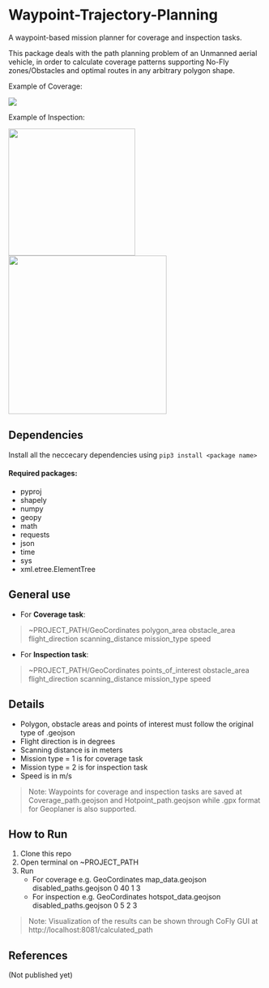 # Waypoint-Trajectory-Planning
A waypoint-based mission planner for coverage and inspection tasks. 

This package deals with the path planning problem of an Unmanned aerial vehicle, in order to calculate coverage patterns supporting No-Fly zones/Obstacles and optimal routes in any arbitrary polygon shape. 

Example of Coverage:

<img src="https://user-images.githubusercontent.com/48250484/114157111-f64fcb00-992b-11eb-820f-c73343bfe16c.png"> 


Example of Inspection:

<img src="https://user-images.githubusercontent.com/48250484/114039072-19766e00-988b-11eb-930c-a8ef1bc1ad9d.png" width="250"> <img src="https://user-images.githubusercontent.com/48250484/114154583-3ceff600-9929-11eb-98f1-062df156d49a.gif" width="312">


## Dependencies

Install all the neccecary dependencies using ```pip3 install <package name>```

#### Required packages:
  * pyproj
  * shapely
  * numpy
  * geopy
  * math
  * requests 
  * json
  * time
  * sys
  * xml.etree.ElementTree 
  
## General use
- For **Coverage task**:
> ~PROJECT_PATH/GeoCordinates polygon_area obstacle_area flight_direction scanning_distance mission_type speed

- For **Inspection task**:
> ~PROJECT_PATH/GeoCordinates points_of_interest obstacle_area flight_direction scanning_distance mission_type speed

## Details
- Polygon, obstacle areas and points of interest must follow the original type of .geojson
- Flight direction is in degrees
- Scanning distance is in meters
- Mission type = 1 is for coverage task
- Mission type = 2 is for inspection task
- Speed is in m/s

> Note: Waypoints for coverage and inspection tasks are saved at Coverage_path.geojson and Hotpoint_path.geojson while .gpx format for Geoplaner is also supported.


## How to Run

1. Clone this repo
2. Open terminal on ~PROJECT_PATH
3. Run 
    -  For coverage e.g. GeoCordinates map_data.geojson disabled_paths.geojson 0 40 1 3 
    -  For inspection e.g. GeoCordinates hotspot_data.geojson disabled_paths.geojson 0 5 2 3 

> Note: Visualization of the results can be shown through CoFly GUI at http://localhost:8081/calculated_path

## References

(Not published yet)
